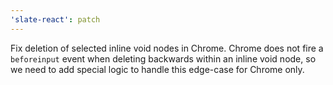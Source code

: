 ```yaml
---
'slate-react': patch
---
```


Fix deletion of selected inline void nodes in Chrome. Chrome does not fire a `beforeinput` event when deleting backwards within an inline void node, so we need to add special logic to handle this edge-case for Chrome only.
